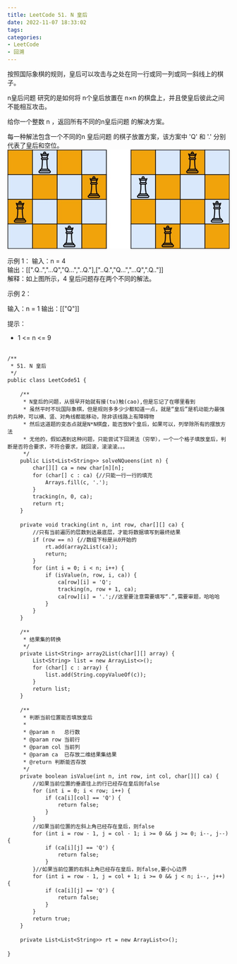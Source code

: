 ```yaml
---
title: LeetCode 51. N 皇后
date: 2022-11-07 18:33:02
tags:
categories:
- LeetCode
- 回溯
---
```


按照国际象棋的规则，皇后可以攻击与之处在同一行或同一列或同一斜线上的棋子。  

n皇后问题 研究的是如何将 n个皇后放置在 n×n 的棋盘上，并且使皇后彼此之间不能相互攻击。  

给你一个整数 n ，返回所有不同的n皇后问题 的解决方案。  

每一种解法包含一个不同的n 皇后问题 的棋子放置方案，该方案中 'Q' 和 '.' 分别代表了皇后和空位。  
![](../images/leetcode51/queens.jpg)
<!--more-->
示例 1：
输入：n = 4  
输出：[[".Q..","...Q","Q...","..Q."],["..Q.","Q...","...Q",".Q.."]]  
解释：如上图所示，4 皇后问题存在两个不同的解法。  

示例 2：

输入：n = 1
输出：[["Q"]]


提示：
  * 1 <= n <= 9

```

/**
 * 51. N 皇后
 */
public class LeetCode51 {

    /**
     * N皇后的问题，从很早开始就有接(tu)触(cao),但是忘记了在哪里看到
     * 虽然平时不玩国际象棋，但是规则多多少少都知道一点，就是“皇后”是机动能力最强的兵种，可以横、竖、对角线都能移动，除非该线路上有障碍物
     * 然后这道题的变态点就是N*N棋盘，能否放N个皇后，如果可以，列举除所有的摆放方法
     * 无他的，假如遇到这种问题，只能尝试下回溯法（穷举），一个一个格子填放皇后，判断是否符合要求，不符合要求，就回滚，滚滚滚。。。
     */
    public List<List<String>> solveNQueens(int n) {
        char[][] ca = new char[n][n];
        for (char[] c : ca) {//只能一行一行的填充
            Arrays.fill(c, '.');
        }
        tracking(n, 0, ca);
        return rt;
    }

    private void tracking(int n, int row, char[][] ca) {
        //只有当前遍历的层数到达最底层，才能将数据填写到最终结果
        if (row == n) {//数组下标是从0开始的
            rt.add(array2List(ca));
            return;
        }
        for (int i = 0; i < n; i++) {
            if (isValue(n, row, i, ca)) {
                ca[row][i] = 'Q';
                tracking(n, row + 1, ca);
                ca[row][i] = '.';//这里要注意需要填写“.”,需要审题，哈哈哈
            }
        }
    }

    /**
     * 结果集的转换
     */
    private List<String> array2List(char[][] array) {
        List<String> list = new ArrayList<>();
        for (char[] c : array) {
            list.add(String.copyValueOf(c));
        }
        return list;
    }

    /**
     * 判断当前位置能否填放皇后
     *
     * @param n   总行数
     * @param row 当前行
     * @param col 当前列
     * @param ca  已存放二维结果集结果
     * @return 判断能否存放
     */
    private boolean isValue(int n, int row, int col, char[][] ca) {
        //如果当前位置的垂直往上的行已经存在皇后则false
        for (int i = 0; i < row; i++) {
            if (ca[i][col] == 'Q') {
                return false;
            }
        }
        //如果当前位置的左斜上角已经存在皇后，则false
        for (int i = row - 1, j = col - 1; i >= 0 && j >= 0; i--, j--) {
            if (ca[i][j] == 'Q') {
                return false;
            }
        }//如果当前位置的右斜上角已经存在皇后，则false,要小心边界
        for (int i = row - 1, j = col + 1; i >= 0 && j < n; i--, j++) {
            if (ca[i][j] == 'Q') {
                return false;
            }
        }
        return true;
    }

    private List<List<String>> rt = new ArrayList<>();

}
```
